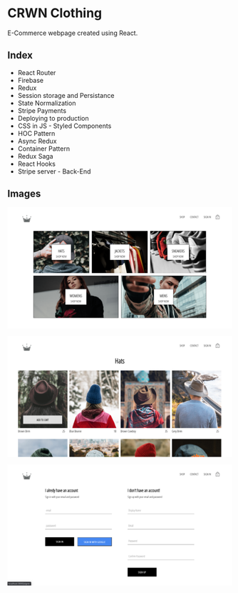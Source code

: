 # CRWN Clothing

E-Commerce webpage created using React.

## Index

<ul>
    <li>React Router</li>
    <li>Firebase</li>
    <li>Redux</li>
    <li>Session storage and Persistance</li>
    <li>State Normalization</li>
    <li>Stripe Payments</li>
    <li>Deploying to production</li>
    <li>CSS in JS - Styled Components</li>
    <li>HOC Pattern</li>
    <li>Async Redux</li>
    <li>Container Pattern</li>
    <li>Redux Saga</li>
    <li>React Hooks</li>
    <li>Stripe server - Back-End</li>
</ul>

## Images

![Home page](https://raw.githubusercontent.com/DiogoCastroSilva/complete-react-developer-in-2020/master/crwn-clothing/images/home-page.png)

![Category Page](https://raw.githubusercontent.com/DiogoCastroSilva/complete-react-developer-in-2020/master/crwn-clothing/images/category-page.png)

![Sign In / Login Page](https://raw.githubusercontent.com/DiogoCastroSilva/complete-react-developer-in-2020/master/crwn-clothing/images/login-sign-in-page.png)